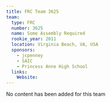 ```yaml
---
title: FRC Team 3625
team:
  type: FRC
  number: 3625
  name: Some Assembly Required
  rookie_year: 2011
  location: Virginia Beach, VA, USA
  sponsors:
    - jcpenney
    - SAIC
    - Princess Anne High School
  links:
    Website: 
---
```

No content has been added for this team